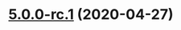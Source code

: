 # [5.0.0-rc.1](https://github.com/americanexpress/one-app/compare/v5.0.15-prerelease...v5.0.0-rc.1) (2020-04-27)




